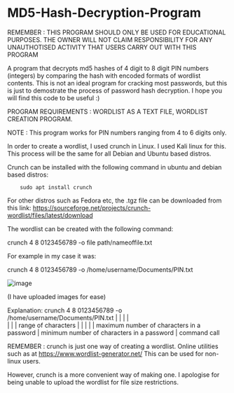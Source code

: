 # MD5-Hash-Decryption-Program
REMEMBER : THIS PROGRAM SHOULD ONLY BE USED FOR EDUCATIONAL PURPOSES. THE OWNER WILL NOT CLAIM RESPONSIBILITY FOR ANY UNAUTHOTISED ACTIVITY THAT USERS CARRY OUT WITH THIS PROGRAM

A program that decrypts md5 hashes of 4 digit to 8 digit PIN numbers (integers) by comparing the hash with encoded formats of wordlist contents. 
This is not an ideal program for cracking most passwords, but this is just to demostrate the process of password hash decryption.
I hope you will find this code to be useful :)

PROGRAM REQUIREMENTS : WORDLIST AS A TEXT FILE, WORDLIST CREATION PROGRAM.
 
NOTE : This program works for PIN numbers ranging from 4 to 6 digits only. 
 
In order to create a wordlist, I used crunch in Linux. I used Kali linux for this. This process will be the same for all Debian and Ubuntu based distros.

Crunch can be installed with the following command in ubuntu and debian based distros:

        sudo apt install crunch

For other distros such as Fedora etc, the .tgz file can be downloaded from this link: 
https://sourceforge.net/projects/crunch-wordlist/files/latest/download

The wordlist can be created with the following command:

crunch 4 8 0123456789 -o file path/nameoffile.txt

For example in my case it was:

crunch 4 8 0123456789 -o /home/username/Documents/PIN.txt

![image](https://user-images.githubusercontent.com/74146327/119104123-f2d05900-ba2c-11eb-8d18-39201d4e2ce3.png)

(I have uploaded images for ease)

Explanation:
crunch 4 8 0123456789 -o /home/username/Documents/PIN.txt
  |    | |     |            
  |    | |   range of characters
  |    | | 
  |    | maximum number of characters in a password
  |   minimum number of characters in a password
  |
command call

REMEMBER : crunch is just one way of creating a wordlist. Online utilities such as at 
https://www.wordlist-generator.net/ 
This can be used for non-linux users.

However, crunch is a more convenient way of making one.
I apologise for being unable to upload the wordlist for file size restrictions.
